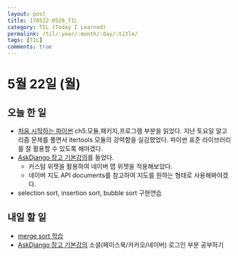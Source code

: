 ```yaml
---
layout: post
title: 170522-0528_TIL
category: TIL (Today I Learned)
permalink: /til/:year/:month/:day/:title/
tags: [TIL]
comments: true
---
```


# 5월 22일 (월)
## 오늘 한 일
- [처음 시작하는 파이썬](http://www.hanbit.co.kr/store/books/look.php?p_code=B2827459900) ch5.모듈,패키지,프로그램 부분을 읽었다. 지난 토요일 알고리즘 문제를 풀면서 itertools 모듈의 강력함을 실감했었다. 파이썬 표준 라이브러리를 잘 활용할 수 있도록 해야겠다.
- [AskDjango 장고 기본강의](https://nomade.kr/vod/django/)를 들었다.
	- 커스텀 위젯을 활용하여 네이버 맵 위젯을 적용해보았다.
	- 네이버 지도 API documents를 참고하여 지도를 원하는 형태로 사용해봐야겠다.
- selection sort, insertion sort, bubble sort 구현연습

## 내일 할 일
- [merge sort 학습](https://www.inflearn.com/course/%EC%BD%94%EB%94%A9-%EC%9D%B8%ED%84%B0%EB%B7%B0/)
- [AskDjango 장고 기본강의](https://nomade.kr/vod/django/) 소셜(페이스북/카카오/네이버) 로그인 부분 공부하기
